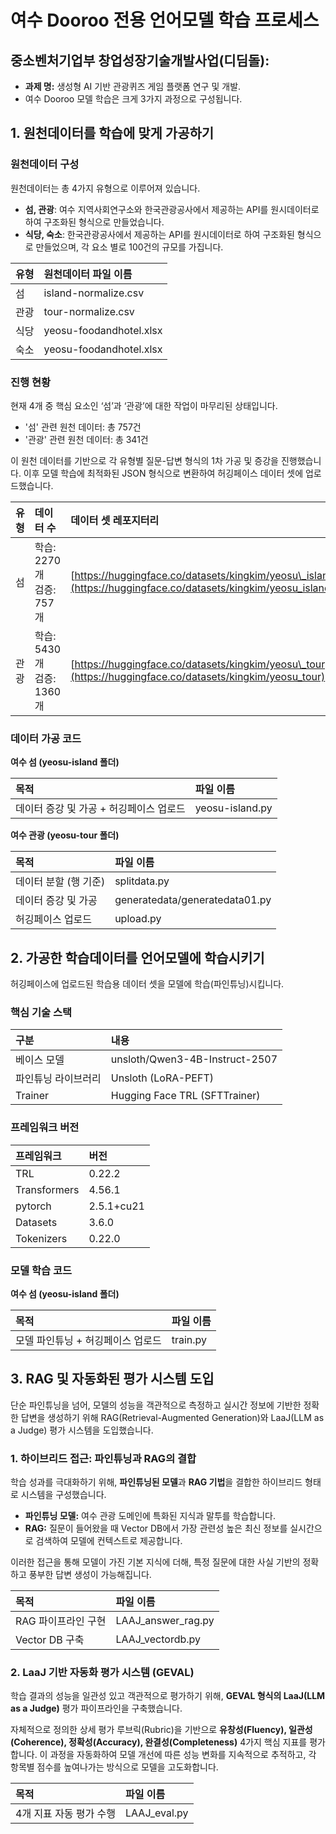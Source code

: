 # 여수 Dooroo 전용 언어모델 학습 프로세스

## 중소벤처기업부 창업성장기술개발사업(디딤돌):

  - **과제 명:** 생성형 AI 기반 관광퀴즈 게임 플랫폼 연구 및 개발.
  - 여수 Dooroo 모델 학습은 크게 3가지 과정으로 구성됩니다.

## 1\. 원천데이터를 학습에 맞게 가공하기

### 원천데이터 구성

원천데이터는 총 4가지 유형으로 이루어져 있습니다.

  * **섬, 관광**: 여수 지역사회연구소와 한국관광공사에서 제공하는 API를 원시데이터로 하여 구조화된 형식으로 만들었습니다.
  * **식당, 숙소**: 한국관광공사에서 제공하는 API를 원시데이터로 하여 구조화된 형식으로 만들었으며, 각 요소 별로 100건의 규모를 가집니다.

| 유형 | 원천데이터 파일 이름 |
| :--- | :--- |
| 섬 | island-normalize.csv |
| 관광 | tour-normalize.csv |
| 식당 | yeosu-foodandhotel.xlsx |
| 숙소 | yeosu-foodandhotel.xlsx |

### 진행 현황

현재 4개 중 핵심 요소인 ‘섬’과 ‘관광’에 대한 작업이 마무리된 상태입니다.

  * '섬' 관련 원천 데이터: 총 757건
  * '관광' 관련 원천 데이터: 총 341건

이 원천 데이터를 기반으로 각 유형별 질문-답변 형식의 1차 가공 및 증강을 진행했습니다. 이후 모델 학습에 최적화된 JSON 형식으로 변환하여 허깅페이스 데이터 셋에 업로드했습니다.

| 유형 | 데이터 수 | 데이터 셋 레포지터리 |
| :--- | :--- | :--- |
| 섬 | 학습: 2270개<br>검증: 757개 | [https://huggingface.co/datasets/kingkim/yeosu\_island](https://huggingface.co/datasets/kingkim/yeosu_island) |
| 관광 | 학습: 5430개<br>검증: 1360개 | [https://huggingface.co/datasets/kingkim/yeosu\_tour](https://huggingface.co/datasets/kingkim/yeosu_tour) |

### 데이터 가공 코드

**여수 섬 (yeosu-island 폴더)**

| 목적 | 파일 이름 |
| :--- | :--- |
| 데이터 증강 및 가공 + 허깅페이스 업로드 | yeosu-island.py |

**여수 관광 (yeosu-tour 폴더)**

| 목적 | 파일 이름 |
| :--- | :--- |
| 데이터 분할 (행 기준) | splitdata.py |
| 데이터 증강 및 가공 | generatedata/generatedata01.py |
| 허깅페이스 업로드 | upload.py |

## 2\. 가공한 학습데이터를 언어모델에 학습시키기

허깅페이스에 업로드된 학습용 데이터 셋을 모델에 학습(파인튜닝)시킵니다.

### 핵심 기술 스택

| 구분 | 내용 |
| :--- | :--- |
| 베이스 모델 | unsloth/Qwen3-4B-Instruct-2507 |
| 파인튜닝 라이브러리 | Unsloth (LoRA-PEFT) |
| Trainer | Hugging Face TRL (SFTTrainer) |

### 프레임워크 버전

| 프레임워크 | 버전 |
| :--- | :--- |
| TRL | 0.22.2 |
| Transformers | 4.56.1 |
| pytorch | 2.5.1+cu21 |
| Datasets | 3.6.0 |
| Tokenizers | 0.22.0 |

### 모델 학습 코드

**여수 섬 (yeosu-island 폴더)**

| 목적 | 파일 이름 |
| :--- | :--- |
| 모델 파인튜닝 + 허깅페이스 업로드 | train.py |

## 3\. RAG 및 자동화된 평가 시스템 도입

단순 파인튜닝을 넘어, 모델의 성능을 객관적으로 측정하고 실시간 정보에 기반한 정확한 답변을 생성하기 위해 RAG(Retrieval-Augmented Generation)와 LaaJ(LLM as a Judge) 평가 시스템을 도입했습니다.

### 1\. 하이브리드 접근: 파인튜닝과 RAG의 결합

학습 성과를 극대화하기 위해, **파인튜닝된 모델**과 **RAG 기법**을 결합한 하이브리드 형태로 시스템을 구성했습니다.

  * **파인튜닝 모델:** 여수 관광 도메인에 특화된 지식과 말투를 학습합니다.
  * **RAG:** 질문이 들어왔을 때 Vector DB에서 가장 관련성 높은 최신 정보를 실시간으로 검색하여 모델에 컨텍스트로 제공합니다.

이러한 접근을 통해 모델이 가진 기본 지식에 더해, 특정 질문에 대한 사실 기반의 정확하고 풍부한 답변 생성이 가능해집니다.

| 목적 | 파일 이름 |
| :--- | :--- |
| RAG 파이프라인 구현 | LAAJ\_answer\_rag.py |
| Vector DB 구축 | LAAJ\_vectordb.py |

### 2\. LaaJ 기반 자동화 평가 시스템 (GEVAL)

학습 결과의 성능을 일관성 있고 객관적으로 평가하기 위해, **GEVAL 형식의 LaaJ(LLM as a Judge)** 평가 파이프라인을 구축했습니다.

자체적으로 정의한 상세 평가 루브릭(Rubric)을 기반으로 **유창성(Fluency), 일관성(Coherence), 정확성(Accuracy), 완결성(Completeness)** 4가지 핵심 지표를 평가합니다. 이 과정을 자동화하여 모델 개선에 따른 성능 변화를 지속적으로 추적하고, 각 항목별 점수를 높여나가는 방식으로 모델을 고도화합니다.

| 목적 | 파일 이름 |
| :--- | :--- |
| 4개 지표 자동 평가 수행 | LAAJ\_eval.py |
